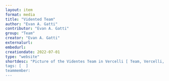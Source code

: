 ```yaml
---
layout: item
format: media
title: "Vidented Team"
author: "Evan A. Gatti"
contributor: "Evan A. Gatti"
group: "Team"
creator: "Evan A. Gatti"
externalurl: 
embedurl: 
creationdate: 2022-07-01
type: "website"
shortdesc: "Picture of the Videntes Team in Vercelli [ Team, Vercelli, ChapterRoom ]
tags: [  ]
teammember: 
---
```

